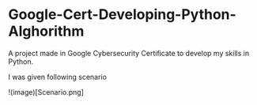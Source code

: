 # Google-Cert-Developing-Python-Alghorithm
A project made in Google Cybersecurity Certificate to develop my skills in Python.

I was given following scenario

!(image)[Scenario.png]
